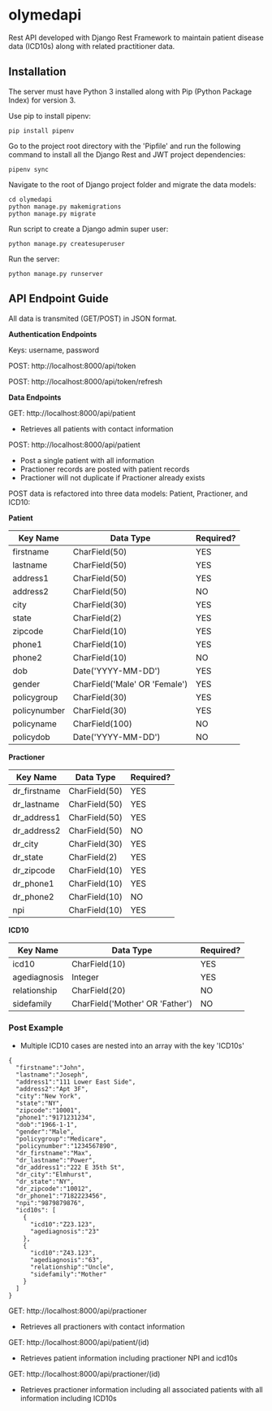 # olymedapi

Rest API developed with Django Rest Framework to maintain patient disease data (ICD10s) along with related practitioner data.

## Installation

The server must have Python 3 installed along with Pip (Python Package Index) for version 3.

Use pip to install pipenv:
```
pip install pipenv
```

Go to the project root directory with the 'Pipfile' and run the following command to install all the Django Rest and JWT project dependencies:
```
pipenv sync
```
Navigate to the root of Django project folder and migrate the data models:
```
cd olymedapi
python manage.py makemigrations
python manage.py migrate
```
Run script to create a Django admin super user:
```
python manage.py createsuperuser
```
Run the server:
```
python manage.py runserver
```

## API Endpoint Guide
All data is transmited (GET/POST) in JSON format.

**Authentication Endpoints**

Keys: username, password

POST: 
http://localhost:8000/api/token

POST: 
http://localhost:8000/api/token/refresh

**Data Endpoints**

GET: 
http://localhost:8000/api/patient

- Retrieves all patients with contact information

POST: 
http://localhost:8000/api/patient

- Post a single patient with all information
- Practioner records are posted with patient records
- Practioner will not duplicate if Practioner already exists

POST data is refactored into three data models: Patient, Practioner, and ICD10:

**Patient**

Key Name | Data Type | Required?
---------|-----------|----------
firstname | CharField(50) | YES
lastname | CharField(50) | YES
address1 | CharField(50) | YES
address2 | CharField(50) | NO
city | CharField(30) | YES
state | CharField(2) | YES
zipcode | CharField(10) | YES
phone1 | CharField(10) | YES
phone2 | CharField(10) | NO
dob | Date('YYYY-MM-DD') | YES
gender | CharField('Male' OR 'Female') | YES
policygroup | CharField(30) | YES
policynumber | CharField(30) | YES
policyname | CharField(100) | NO
policydob | Date('YYYY-MM-DD') | NO

**Practioner**

Key Name | Data Type | Required?
---------|-----------|----------
dr_firstname | CharField(50) | YES
dr_lastname | CharField(50) | YES
dr_address1 | CharField(50) | YES
dr_address2 | CharField(50) | NO
dr_city | CharField(30) | YES
dr_state | CharField(2) | YES
dr_zipcode | CharField(10) | YES
dr_phone1 | CharField(10) | YES
dr_phone2 | CharField(10) | NO
npi | CharField(10) | YES

**ICD10**

Key Name | Data Type | Required?
---------|-----------|----------
icd10 | CharField(10) | YES
agediagnosis | Integer | YES
relationship | CharField(20) | NO
sidefamily | CharField('Mother' OR 'Father') | NO

### Post Example

- Multiple ICD10 cases are nested into an array with the key 'ICD10s'

```
{
  "firstname":"John",
  "lastname":"Joseph",
  "address1":"111 Lower East Side",
  "address2":"Apt 3F",
  "city":"New York",
  "state":"NY",
  "zipcode":"10001",
  "phone1":"9171231234",
  "dob":"1966-1-1",
  "gender":"Male",
  "policygroup":"Medicare",
  "policynumber":"1234567890",
  "dr_firstname":"Max",
  "dr_lastname":"Power",
  "dr_address1":"222 E 35th St",
  "dr_city":"Elmhurst",
  "dr_state":"NY",
  "dr_zipcode":"10012",
  "dr_phone1":"7182223456",
  "npi":"9879879876",
  "icd10s": [
    {
      "icd10":"Z23.123",
      "agediagnosis":"23"
    },
    {
      "icd10":"Z43.123",
      "agediagnosis":"63",
      "relationship":"Uncle",
      "sidefamily":"Mother"
    }
  ]
}
```

GET: 
http://localhost:8000/api/practioner

- Retrieves all practioners with contact information

GET:
http://localhost:8000/api/patient/(id)

- Retrieves patient information including practioner NPI and icd10s

GET: http://localhost:8000/api/practioner/(id)

- Retrieves practioner information including all associated patients with all information including ICD10s
